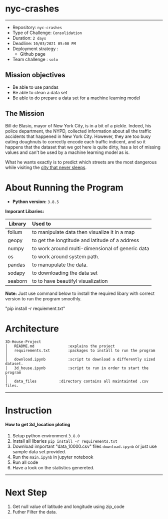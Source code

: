 # nyc-crashes

---


- Repository: `nyc-crashes`
- Type of Challenge: `Consolidation`
- Duration: `2 days`
- Deadline: `10/03/2021 05:00 PM`
- Deployment strategy :
  - Github page
- Team challenge : `solo`

## Mission objectives

- Be able to use pandas
- Be able to clean a data set
- Be able to do prepare a data set for a machine learning model

## The Mission

Bill de Blasio, mayor of New York City, is in a bit of a pickle. Indeed, his police department, the NYPD, collected information about all the traffic accidents that happened in New York City. 
However, they are too busy eating doughnuts to correctly encode each traffic indicent, and so it happens that the dataset that we got here is quite dirty, has a lot of missing values and can't be used by a machine learning model as is.

What he wants exactly is to predict which streets are the most dangerous while visiting the [city that never sleeps](https://en.wikipedia.org/wiki/The_City_That_Never_Sleeps).

# About Running the Program

* **Python version:** `3.8.5`

**Imporant Libaries:**

| Library       | Used to                                        |
| ------------- | :----------------------------------------------|
| folium	|to manipulate data then visualize it in a map   |
| geopy		|to get the longtitude and latitude of a address |
| numpy		|to work around multi-dimensional of generic data|
| os		|to work around system path.			 |
| pandas        |to manupulate the data.			 |
| sodapy        |to downloading the data set			 |
| seaborn       |to to have beautifyl visualization 		 |

**Note:** Just use command below to install the required libary with correct version to run the program smoothly.

"pip install -r requiement.txt"

# Architecture

```
3D-House-Project
│   README.md               :explains the project
│   requirements.txt        :packages to install to run the program
│   
│   download.ipynb  	    :script to download a differently sized dataset.
│   3d_house.ipynb          :script to run in order to start the program
│   
│   data_files 		    :directory contains all maintainted .csv files.

```

---
# Instruction
#### How to get 3d_location ploting

1. Setup python environment  `3.8.0`
2. Install all libaries `pip install -r requirements.txt`
3. Download important "data_10000.csv" files `download.ipynb` or just use sample data set provided.
4. Run the `main.ipynb` in jupyter notebook
5. Run all code
6. Have a look on the statistics genereted.

---
# Next Step

1. Get null value of latitude and longitude using zip_code
2. Futher Filter the data.

